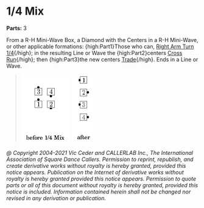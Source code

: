 
# 1/4 Mix

**Parts:** 3  

From a R-H Mini-Wave Box, a Diamond with the Centers in a R-H Mini-Wave,
or other applicable formations:
{high:Part1}Those who can, [Right Arm Turn 1/4](../b1/allemande.md){/high};
in the resulting Line or Wave the {high:Part2}centers [Cross Run](../b2/run.md){/high};
then {high:Part3}the new centers [Trade](../b2/trade.md){/high}.
Ends in a Line or Wave.

> 
> ![alt](1_4_mix-1.png)
> ![alt](1_4_mix-2.png)
> 

###### @ Copyright 2004-2021 Vic Ceder and CALLERLAB Inc., The International Association of Square Dance Callers. Permission to reprint, republish, and create derivative works without royalty is hereby granted, provided this notice appears. Publication on the Internet of derivative works without royalty is hereby granted provided this notice appears. Permission to quote parts or all of this document without royalty is hereby granted, provided this notice is included. Information contained herein shall not be changed nor revised in any derivation or publication.
